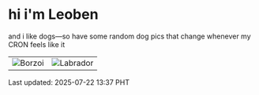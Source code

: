 # hi i'm Leoben

and i like dogs—so have some random dog pics that change whenever my CRON feels like it

|  |  |
|--------|----------|
| ![Borzoi](https://random-dog-vercel.vercel.app/api/random-borzoi?v=1753162627) | ![Labrador](https://random-dog-vercel.vercel.app/api/random-labrador?v=1753162627) |

Last updated: 2025-07-22 13:37 PHT
